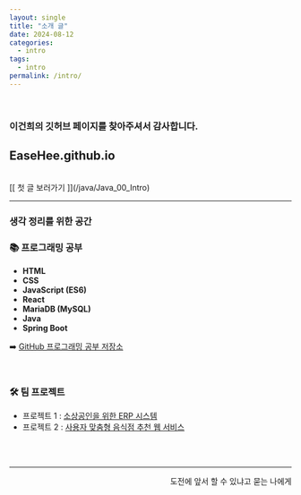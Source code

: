 ```yaml
---
layout: single
title: "소개 글"
date: 2024-08-12
categories:
  - intro
tags:
  - intro
permalink: /intro/
---
```


<br>

### 이건희의 깃허브 페이지를 찾아주셔서 감사합니다.
## EaseHee.github.io

<br>
[[ 첫 글 보러가기 ]](/java/Java_00_Intro)
<br>


---

### 생각 정리를 위한 공간

### 📚 프로그래밍 공부

- **HTML**
- **CSS**
- **JavaScript (ES6)**
- **React**
- **MariaDB (MySQL)**
- **Java**
- **Spring Boot**

➡️ [GitHub 프로그래밍 공부 저장소](https://github.com/EaseHee/)

<br>

### 🛠️ 팀 프로젝트

* 프로젝트 1 : [소상공인을 위한 ERP 시스템](https://github.com/EaseHee/TeamProject.git)
* 프로젝트 2 : [사용자 맞춤형 음식점 추천 웹 서비스](https://github.com/EaseHee/AcornSpring2.git)

<br><br>

---


<details style="border: 0; text-align: end">
<summary style="list-style: none;">도전에 앞서 할 수 있냐고 묻는 나에게</summary>
<br>
할 수 있는 것, 하고 싶은 것만 한다면<br>
&emsp;&emsp;내일도 어제와 다를 수 없다.<br>
나는 바뀌기 위해 이 자리에 섰고<br>
&emsp;&emsp;절대 도망가지 않는다.<br><br>
나는 나를 믿는다.<br> &emsp;&emsp;할 수 있다고 믿으면 할 수 있다.
</details>